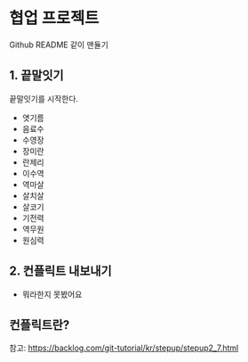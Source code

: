 # 협업 프로젝트
Github README 같이 맨듈기

## 1. 끝말잇기

끝말잇기를 시작한다.

- 엿기름
- 음료수
- 수영장
- 장미란
- 란제리
- 이수역
- 역마살
- 살치살
- 살코기
- 기전력
- 역무원
- 원심력

## 2. 컨플릭트 내보내기
- 뭐라한지 못봤어요

## 컨플릭트란?
참고: https://backlog.com/git-tutorial/kr/stepup/stepup2_7.html